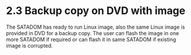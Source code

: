 # 2.3 Backup copy on DVD with image

The SATADOM has ready to run Linux image, also the same Linux image is provided in DVD for a backup copy. The user can flash the image in one more SATADOM if required or can flash it in same SATADOM if existing image is corrupted.
